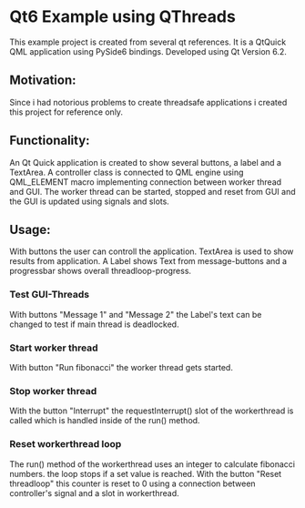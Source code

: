 # Qt6 Example using QThreads
This example project is created from several qt references. 
It is a QtQuick QML application using PySide6 bindings. 
Developed using Qt Version 6.2.

## Motivation: 

Since i had notorious problems to create threadsafe applications i created this project for reference only. 

## Functionality: 

An Qt Quick application is created to show several buttons, a label and a TextArea. 
A controller class is connected to QML engine using QML_ELEMENT macro implementing connection between worker thread and GUI. 
The worker thread can be started, stopped and reset from GUI and the GUI is updated using signals and slots. 

## Usage: 

With buttons the user can controll the application. TextArea is used to show results from application. A Label shows Text from message-buttons and a progressbar shows overall threadloop-progress. 

### Test GUI-Threads

With buttons "Message 1" and "Message 2" the Label's text can be changed to test if main thread is deadlocked. 

### Start worker thread

With button "Run fibonacci" the worker thread gets started.

### Stop worker thread

With the button "Interrupt" the requestInterrupt() slot of the workerthread is called which is handled inside of the run() method.

### Reset workerthread loop

The run() method of the workerthread uses an integer to calculate fibonacci numbers. the loop stops if a set value is reached.
With the button "Reset threadloop" this counter is reset to 0 using a connection between controller's signal and a slot in workerthread. 


